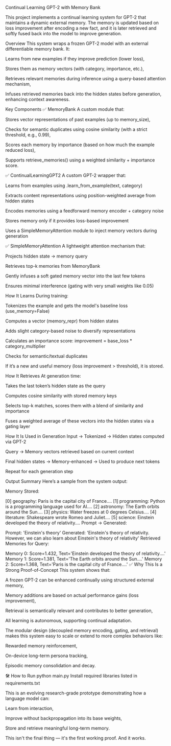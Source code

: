 Continual Learning GPT-2 with Memory Bank


This project implements a continual learning system for GPT-2 that maintains a dynamic external memory. The memory is updated based on loss improvement after encoding a new fact, and it is later retrieved and softly fused back into the model to improve generation.

Overview
This system wraps a frozen GPT-2 model with an external differentiable memory bank. It:

Learns from new examples if they improve prediction (lower loss),

Stores them as memory vectors (with category, importance, etc.),

Retrieves relevant memories during inference using a query-based attention mechanism,

Infuses retrieved memories back into the hidden states before generation, enhancing context awareness.

Key Components
✅ MemoryBank
A custom module that:

Stores vector representations of past examples (up to memory_size),

Checks for semantic duplicates using cosine similarity (with a strict threshold, e.g., 0.99),

Scores each memory by importance (based on how much the example reduced loss),

Supports retrieve_memories() using a weighted similarity + importance score.

✅ ContinualLearningGPT2
A custom GPT-2 wrapper that:

Learns from examples using .learn_from_example(text, category)

Extracts content representations using position-weighted average from hidden states

Encodes memories using a feedforward memory encoder + category noise

Stores memory only if it provides loss-based improvement

Uses a SimpleMemoryAttention module to inject memory vectors during generation

✅ SimpleMemoryAttention
A lightweight attention mechanism that:

Projects hidden state → memory query

Retrieves top-k memories from MemoryBank

Gently infuses a soft gated memory vector into the last few tokens

Ensures minimal interference (gating with very small weights like 0.05)

How It Learns
During training:

Tokenizes the example and gets the model's baseline loss (use_memory=False)

Computes a vector (memory_repr) from hidden states

Adds slight category-based noise to diversify representations

Calculates an importance score: improvement = base_loss * category_multiplier

Checks for semantic/textual duplicates

If it’s a new and useful memory (loss improvement > threshold), it is stored.

How It Retrieves
At generation time:

Takes the last token’s hidden state as the query

Computes cosine similarity with stored memory keys

Selects top-k matches, scores them with a blend of similarity and importance

Fuses a weighted average of these vectors into the hidden states via a gating layer

How It Is Used in Generation
Input → Tokenized → Hidden states computed via GPT-2

Query → Memory vectors retrieved based on current context

Final hidden states → Memory-enhanced → Used to produce next tokens

Repeat for each generation step

Output Summary
Here’s a sample from the system output:

Memory Stored:


[0] geography: Paris is the capital city of France....
[1] programming: Python is a programming language used for AI....
[2] astronomy: The Earth orbits around the Sun....
[3] physics: Water freezes at 0 degrees Celsius....
[4] literature: Shakespeare wrote Romeo and Juliet....
[5] science: Einstein developed the theory of relativity....
Prompt → Generated:

Prompt: 'Einstein's theory'
Generated: 'Einstein's theory of relativity. However, we can also learn about Einstein's theory of relativity'
Retrieved Memories for Query:

  Memory 0: Score=1.432, Text='Einstein developed the theory of relativity....'
  Memory 1: Score=1.381, Text='The Earth orbits around the Sun....'
  Memory 2: Score=1.368, Text='Paris is the capital city of France....'
✅ Why This Is a Strong Proof-of-Concept
This system shows that:

A frozen GPT-2 can be enhanced continually using structured external memory,

Memory additions are based on actual performance gains (loss improvement),

Retrieval is semantically relevant and contributes to better generation,

All learning is autonomous, supporting continual adaptation.

The modular design (decoupled memory encoding, gating, and retrieval) makes this system easy to scale or extend to more complex behaviors like:

Rewarded memory reinforcement,

On-device long-term persona tracking,

Episodic memory consolidation and decay.

🛠️ How to Run
python main.py
Install required libraries listed in requirements.txt


This is an evolving research-grade prototype demonstrating how a language model can:

Learn from interaction,

Improve without backpropagation into its base weights,

Store and retrieve meaningful long-term memory.

This isn't the final thing — it's the first working proof. And it works.
